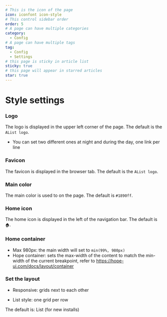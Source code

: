 ```yaml
---
# This is the icon of the page
icon: iconfont icon-style
# This control sidebar order
order: 5
# A page can have multiple categories
category:
  - Config
# A page can have multiple tags
tag:
  - Config
  - Settings
# this page is sticky in article list
sticky: true
# this page will appear in starred articles
star: true
---
```


# Style settings

### **Logo**

The logo is displayed in the upper left corner of the page. The default is the `AList logo`.

- You can set two different ones at night and during the day, one link per line



### **Favicon**

The favicon is displayed in the browser tab. The default is the `AList logo`.



### **Main color**

The main color is used to on the page. The default is `#1890ff`.



### **Home icon**

The home icon is displayed in the left of the navigation bar. The default is `🏠`.



### **Home container**

- Max 980px: the main width will set to `min(99%, 980px)`
- Hope container: sets the max-width of the content to match the min-width of the current breakpoint, refer to https://hope-ui.com/docs/layout/container



### **Set the layout**

- Responsive: grids next to each other

- List style: one grid per row

The default is: List (for new installs)